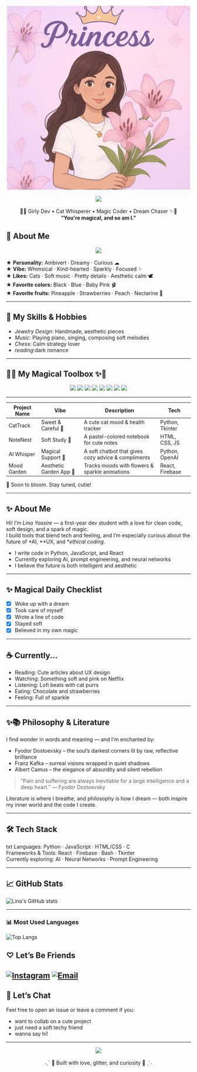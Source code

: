 <p align="center">
  <img src="WhatsApp Image 2025-05-19 at 02.26.00_f2c68f12.jpg" width="500" >

<p align="center">
  <img src="https://readme-typing-svg.demolab.com?font=Quicksand&size=24&duration=3000&pause=1000&color=FFB6C1&center=true&vCenter=true&width=435&lines=Welcome+to+Lina's+Universe!;Soft+code+dreams+in+baby+pink...;You're+magical+and+so+am+I." />
</p>

<p align="center">
  🌸✨ Girly Dev • Cat Whisperer • Magic Coder • Dream Chaser ✨🌸  
  <br>
  <strong>“You're magical, and so am I.”</strong>
</p>



## 🌷 About Me

  <p align="center">
  <img src="https://img.shields.io/badge/𖦹 About Me -ffcfe6?style=for-the-badge&logoColor=ff69b4" />
</p>

<p align="center">

★ <strong>Personality:</strong> Ambivert · Dreamy · Curious   ☁  
★ <strong>Vibe:</strong> Whimsical · Kind-hearted · Sparkly · Focused  ✨  
★ <strong>Likes:</strong> Cats · Soft music · Pretty details · Aesthetic calm  🕊  
★ <strong>Favorite colors:</strong> Black · Blue · Baby Pink  🩰  
★ <strong>Favorite fruits:</strong> Pineapple · Strawberries · Peach · Nectarine  🍓  

</p>

---

## 🌟 My Skills & Hobbies

- *Jewelry Design*: Handmade, aesthetic pieces
- *Music*: Playing piano, singing, composing soft melodies
- *Chess*: Calm strategy lover
- *reading*:dark romance
---

## 🌸✨ My Magical Toolbox ✨🌸

<p align="center">
  <img src="https://img.shields.io/badge/Python-ffcfe6?style=for-the-badge&logo=python&logoColor=ff69b4" />
  <img src="https://img.shields.io/badge/HTML5-ffe6f2?style=for-the-badge&logo=html5&logoColor=ff1493" />
  <img src="https://img.shields.io/badge/CSS3-fddde6?style=for-the-badge&logo=css3&logoColor=ff69b4" />
  <img src="https://img.shields.io/badge/JavaScript-fff0f5?style=for-the-badge&logo=javascript&logoColor=f7df1e" />
  <img src="https://img.shields.io/badge/VS_Code-ffe6fa?style=for-the-badge&logo=visual-studio-code&logoColor=6e40c9" />
  <img src="https://img.shields.io/badge/GitHub-fde7f7?style=for-the-badge&logo=github&logoColor=8b008b" />
  <img src="https://img.shields.io/badge/Linux-fff5fb?style=for-the-badge&logo=linux&logoColor=ff69b4" />
  <img src="https://img.shields.io/badge/OpenAI-ffe0f0?style=for-the-badge&logo=openai&logoColor=ff1493" />
</p>

---  

 
| Project Name   | Vibe                     | Description                                        | Tech                 |
|----------------|--------------------------|----------------------------------------------------|----------------------|
| CatTrack     | Sweet & Careful 🐾        | A cute cat mood & health tracker                   | Python, Tkinter      |
| NoteNest     | Soft Study 🧸             | A pastel-colored notebook for cute notes           | HTML, CSS, JS        |
| AI Whisper   | Magical Support 🌙        | A soft chatbot that gives cozy advice & compliments| Python, OpenAI       |
| Mood Garden  | Aesthetic Garden App 🌸   | Tracks moods with flowers & sparkle animations     | React, Firebase      |

🌈 Soon to bloom. Stay tuned, cutie!

---

## ✨ About Me

Hi! I’m *Lina Yassire* — a first-year dev student with a love for clean code, soft design, and a spark of magic.  
I build tools that blend tech and feeling, and I’m especially curious about the future of *AI, **UX, and **ethical coding*.

- I write code in Python, JavaScript, and React
- Currently exploring AI, prompt engineering, and neural networks
- I believe the future is both intelligent and aesthetic

---

## ✨ Magical Daily Checklist

- [x] Woke up with a dream  
- [x] Took care of myself  
- [x] Wrote a line of code  
- [x] Stayed soft  
- [x] Believed in my own magic  

---

## ☕ Currently...

- Reading: Cute articles about UX design  
- Watching: Something soft and pink on Netflix  
- Listening: Lofi beats with cat purrs  
- Eating: Chocolate and strawberries  
- Feeling: Full of sparkle  

---

## ✨📚 Philosophy & Literature

I find wonder in words and meaning — and I'm enchanted by:

- Fyodor Dostoevsky – the soul’s darkest corners lit by raw, reflective brilliance  
- Franz Kafka – surreal visions wrapped in quiet shadows  
- Albert Camus – the elegance of absurdity and silent rebellion

> “Pain and suffering are always inevitable for a large intelligence and a deep heart.” — Fyodor Dostoevsky

Literature is where I breathe, and philosophy is how I dream — both inspire my inner world and the code I create.

---

## 🛠 Tech Stack

txt
Languages: Python · JavaScript · HTML/CSS · C  
Frameworks & Tools: React · Firebase · Bash · Tkinter  
Currently exploring: AI · Neural Networks · Prompt Engineering


---
## 📈 GitHub Stats

![Lina's GitHub stats](https://github-readme-stats.vercel.app/api?username=pxxelina&show_icons=true&theme=radical)

---

### 📊 Most Used Languages

![Top Langs](https://github-readme-stats.vercel.app/api/top-langs/?username=pxxelina&layout=compact&theme=tokyonight)


## ♡ Let’s Be Friends

[![Instagram](https://img.shields.io/badge/instagram-@lina_yassire-FF69B4?style=for-the-badge&logo=instagram&logoColor=white)](https://instagram.com/lina_yassire)
[![Email](https://img.shields.io/badge/Email-linayassire00@gmail.com-ffc0cb?style=for-the-badge&logo=gmail&logoColor=white)](mailto:linayassire00@gmail.com)
---

## 💬 Let’s Chat

Feel free to open an issue or leave a comment if you:

- want to collab on a cute project  
- just need a soft techy friend  
- wanna say hi!

---





<p align="center">
  <img src="https://readme-typing-svg.herokuapp.com?font=Kalam&size=25&duration=3000&color=FFB6C1&center=true&vCenter=true&lines=Thanks+for+visiting!+You're+magical.;I+believe+in+you.;Let's+build+sparkly+things+together!" />
</p>

<p align="center">  
  ˗ˏˋ 💖 Built with love, glitter, and curiosity 💖 ˎˊ˗  
</p>
